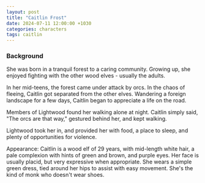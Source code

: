 ```yaml
---
layout: post
title: "Caitlin Frost"
date: 2024-07-11 12:00:00 +1030
categories: characters
tags: caitlin
---
```

### Background
She was born in a tranquil forest to a caring community. Growing up, she enjoyed fighting with the other wood elves - usually the adults.

In her mid-teens, the forest came under attack by orcs. In the chaos of fleeing, Caitlin got separated from the other elves. Wandering a foreign landscape for a few days, Caitlin began to appreciate a life on the road.

Members of Lightwood found her walking alone at night. Caitlin simply said, "The orcs are that way," gestured behind her, and kept walking.

Lightwood took her in, and provided her with food, a place to sleep, and plenty of opportunities for violence.


Appearance:
Caitlin is a wood elf of 29 years, with mid-length white hair, a pale complexion with hints of green and brown, and purple eyes. Her face is usually placid, but very expressive when appropriate. She wears a simple green dress, tied around her hips to assist with easy movement. She's the kind of monk who doesn't wear shoes.